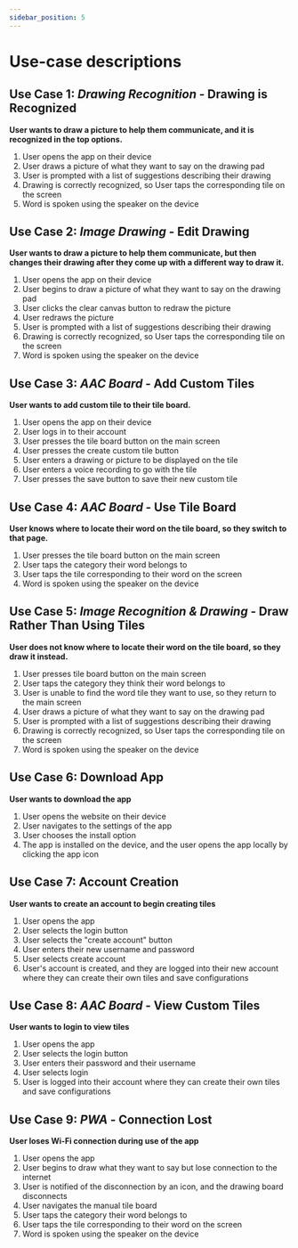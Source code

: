 ```yaml
---
sidebar_position: 5
---
```


# Use-case descriptions

## Use Case 1: *Drawing Recognition* - Drawing is Recognized
**User wants to draw a picture to help them communicate, and it is recognized in the top options.**
1. User opens the app on their device
2. User draws a picture of what they want to say on the drawing pad
3. User is prompted with a list of suggestions describing their drawing
5. Drawing is correctly recognized, so User taps the corresponding tile on the screen
6. Word is spoken using the speaker on the device

## Use Case 2: *Image Drawing* - Edit Drawing
**User wants to draw a picture to help them communicate, but then changes their drawing after they come up with a different way to draw it.**
1. User opens the app on their device
2. User begins to draw a picture of what they want to say on the drawing pad
3. User clicks the clear canvas button to redraw the picture
4. User redraws the picture
5. User is prompted with a list of suggestions describing their drawing
6. Drawing is correctly recognized, so User taps the corresponding tile on the screen
7. Word is spoken using the speaker on the device

## Use Case 3: *AAC Board* - Add Custom Tiles
**User wants to add custom tile to their tile board.**
1. User opens the app on their device
2. User logs in to their account
3. User presses the tile board button on the main screen
4. User presses the create custom tile button
5. User enters a drawing or picture to be displayed on the tile
6. User enters a voice recording to go with the tile
7. User presses the save button to save their new custom tile

## Use Case 4: *AAC Board* - Use Tile Board
**User knows where to locate their word on the tile board, so they switch to that page.**
1. User presses the tile board button on the main screen
2. User taps the category their word belongs to 
3. User taps the tile corresponding to their word on the screen
4. Word is spoken using the speaker on the device

## Use Case 5: *Image Recognition & Drawing* - Draw Rather Than Using Tiles
**User does not know where to locate their word on the tile board, so they draw it instead.**
1. User presses tile board button on the main screen
2. User taps the category they think their word belongs to 
3. User is unable to find the word tile they want to use, so they return to the main screen
4. User draws a picture of what they want to say on the drawing pad
5. User is prompted with a list of suggestions describing their drawing
6. Drawing is correctly recognized, so User taps the corresponding tile on the screen
7. Word is spoken using the speaker on the device

## Use Case 6: Download App
**User wants to download the app**
1. User opens the website on their device
2. User navigates to the settings of the app
3. User chooses the install option
4. The app is installed on the device, and the user opens the app locally by clicking the app icon

## Use Case 7: Account Creation
**User wants to create an account to begin creating tiles**
1. User opens the app
2. User selects the login button
3. User selects the "create account" button
4. User enters their new username and password
5. User selects create account
6. User's account is created, and they are logged into their new account where they can create their own tiles and save configurations

## Use Case 8: *AAC Board* - View Custom Tiles
**User wants to login to view tiles**
1. User opens the app
2. User selects the login button
3. User enters their password and their username
4. User selects login
5. User is logged into their account where they can create their own tiles and save configurations

## Use Case 9: *PWA* - Connection Lost
**User loses Wi-Fi connection during use of the app**
1. User opens the app
2. User begins to draw what they want to say but lose connection to the internet
3. User is notified of the disconnection by an icon, and the drawing board disconnects
4. User navigates the manual tile board 
5. User taps the category their word belongs to 
6. User taps the tile corresponding to their word on the screen
7. Word is spoken using the speaker on the device